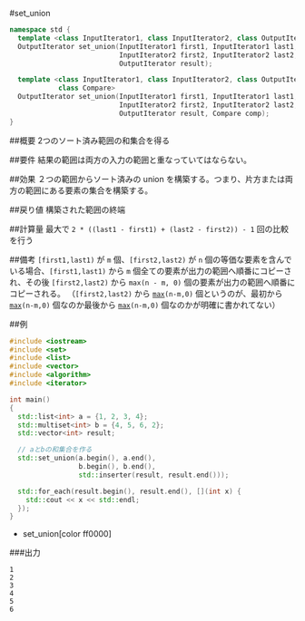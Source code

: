 #set_union
```cpp
namespace std {
  template <class InputIterator1, class InputIterator2, class OutputIterator>
  OutputIterator set_union(InputIterator1 first1, InputIterator1 last1,
                           InputIterator2 first2, InputIterator2 last2,
                           OutputIterator result);

  template <class InputIterator1, class InputIterator2, class OutputIterator,
            class Compare>
  OutputIterator set_union(InputIterator1 first1, InputIterator1 last1,
                           InputIterator2 first2, InputIterator2 last2,
                           OutputIterator result, Compare comp);
}
```

##概要
2つのソート済み範囲の和集合を得る


##要件
結果の範囲は両方の入力の範囲と重なっていてはならない。


##効果
２つの範囲からソート済みの union を構築する。つまり、片方または両方の範囲にある要素の集合を構築する。


##戻り値
構築された範囲の終端


##計算量
最大で `2 * ((last1 - first1) + (last2 - first2)) - 1` 回の比較を行う


##備考
`[first1,last1)` が `m` 個、`[first2,last2)` が `n` 個の等価な要素を含んでいる場合、`[first1,last1)` から `m` 個全ての要素が出力の範囲へ順番にコピーされ、その後 `[first2,last2)` から `max(n - m, 0)` 個の要素が出力の範囲へ順番にコピーされる。
（`[first2,last2)` から [`max`](/reference/algorithm/max.md)`(n-m,0)` 個というのが、最初から [`max`](/reference/algorithm/max.md)`(n-m,0)` 個なのか最後から [`max`](/reference/algorithm/max.md)`(n-m,0)` 個なのかが明確に書かれてない）



##例
```cpp
#include <iostream>
#include <set>
#include <list>
#include <vector>
#include <algorithm>
#include <iterator>

int main()
{
  std::list<int> a = {1, 2, 3, 4};
  std::multiset<int> b = {4, 5, 6, 2};
  std::vector<int> result;

  // aとbの和集合を作る
  std::set_union(a.begin(), a.end(),
                 b.begin(), b.end(),
                 std::inserter(result, result.end()));

  std::for_each(result.begin(), result.end(), [](int x) {
    std::cout << x << std::endl;
  });
}
```
* set_union[color ff0000]


###出力
```
1
2
3
4
5
6
```


